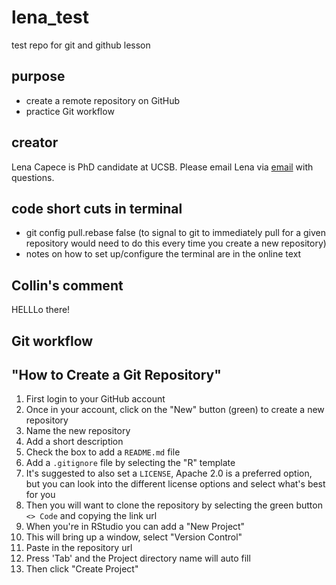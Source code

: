 # lena_test
test repo for git and github lesson

## purpose

- create a remote repository on GitHub
- practice Git workflow

## creator

Lena Capece is PhD candidate at UCSB. Please email Lena via [email](mailto:lcapece@ucsb.edu) with questions.

## code short cuts in terminal 
- git config pull.rebase false (to signal to git to immediately pull for a given repository would need to do this every time you create a new repository)
- notes on how to set up/configure the terminal are in the online text

## Collin's comment

HELLLo there!


## Git workflow

## "How to Create a Git Repository"

1. First login to your GitHub account
2. Once in your account, click on the "New" button (green) to create a new repository
3. Name the new repository
4. Add a short description
5. Check the box to add a `README.md` file
6. Add a `.gitignore` file by selecting the "R" template
7. It's suggested to also set a `LICENSE`, Apache 2.0 is a preferred option, but you can look into the different license options and select what's best for you
8. Then you will want to clone the repository by selecting the green button `<> Code` and copying the link url
9. When you're in RStudio you can add a "New Project"
10. This will bring up a window, select "Version Control"
11. Paste in the repository url
12. Press 'Tab' and the Project directory name will auto fill
13. Then click "Create Project" 

